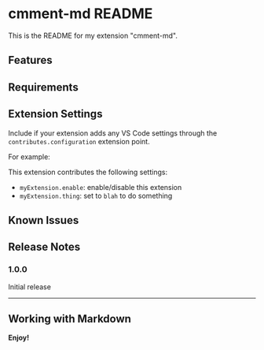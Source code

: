 # cmment-md README

This is the README for my extension "cmment-md".

## Features

## Requirements


## Extension Settings

Include if your extension adds any VS Code settings through the `contributes.configuration` extension point.

For example:

This extension contributes the following settings:

* `myExtension.enable`: enable/disable this extension
* `myExtension.thing`: set to `blah` to do something

## Known Issues


## Release Notes
### 1.0.0

Initial release

-----------------------------------------------------------------------------------------------------------


## Working with Markdown



**Enjoy!**

